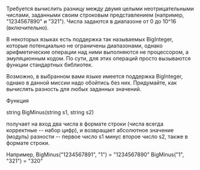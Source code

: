  Требуется вычислить разницу между двумя целыми неотрицательными числами, заданными своим строковым представлением (например, "1234567890" и "321").
Числа задаются в диапазоне от 0 до 10^16 (включительно).

В некоторых языках есть поддержка так называемых BigInteger, которые потенциально не ограничены диапазонами, однако арифметические операции над ними выполняются не процессором, а эмуляционным кодом. По сути, для этих операций просто вызываются функции стандартных библиотек.

Возможно, в выбранном вами языке имеется поддержка BigInteger, однако в данной миссии надо обойтись без них.
Придумайте, как вычислять разность для любых заданных значений.

Функция

string BigMinus(string s1, string s2)

получает на вход два числа в формате строки (числа всегда корректные -- набор цифр), и возвращает абсолютное значение (модуль) разности -- первое число s1 минус второе число s2, также в формате строки.

Например,
BigMinus("1234567891", "1") = "1234567890"
BigMinus("1", "321") = "320" 
